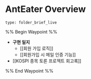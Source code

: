 # AntEater Overview
 
```ccard
type: folder_brief_live
```
 

%% Begin Waypoint %%
- **구현 일지**
	- [[회원 가입 로직]]
	- [[회원가입 시 메일 인증 기능]]
- [[KOSPI 종목 토론 프로젝트 회고록]]

%% End Waypoint %%